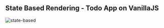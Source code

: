 ## State Based Rendering - Todo App on VanillaJS
![state-based](https://github.com/user-attachments/assets/c9595cff-ace0-4440-8560-bca3c434117f)
